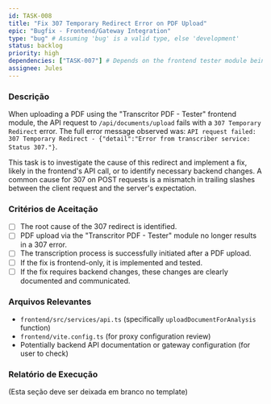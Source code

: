 ```yaml
---
id: TASK-008
title: "Fix 307 Temporary Redirect Error on PDF Upload"
epic: "Bugfix - Frontend/Gateway Integration"
type: "bug" # Assuming 'bug' is a valid type, else 'development'
status: backlog
priority: high
dependencies: ["TASK-007"] # Depends on the frontend tester module being in place
assignee: Jules
---
```


### Descrição

When uploading a PDF using the "Transcritor PDF - Tester" frontend module, the API request to `/api/documents/upload` fails with a `307 Temporary Redirect` error. The full error message observed was: `API request failed: 307 Temporary Redirect - {"detail":"Error from transcriber service: Status 307."}`.

This task is to investigate the cause of this redirect and implement a fix, likely in the frontend's API call, or to identify necessary backend changes. A common cause for 307 on POST requests is a mismatch in trailing slashes between the client request and the server's expectation.

### Critérios de Aceitação

- [ ] The root cause of the 307 redirect is identified.
- [ ] PDF upload via the "Transcritor PDF - Tester" module no longer results in a 307 error.
- [ ] The transcription process is successfully initiated after a PDF upload.
- [ ] If the fix is frontend-only, it is implemented and tested.
- [ ] If the fix requires backend changes, these changes are clearly documented and communicated.

### Arquivos Relevantes

* `frontend/src/services/api.ts` (specifically `uploadDocumentForAnalysis` function)
* `frontend/vite.config.ts` (for proxy configuration review)
* Potentially backend API documentation or gateway configuration (for user to check)

### Relatório de Execução

(Esta seção deve ser deixada em branco no template)

